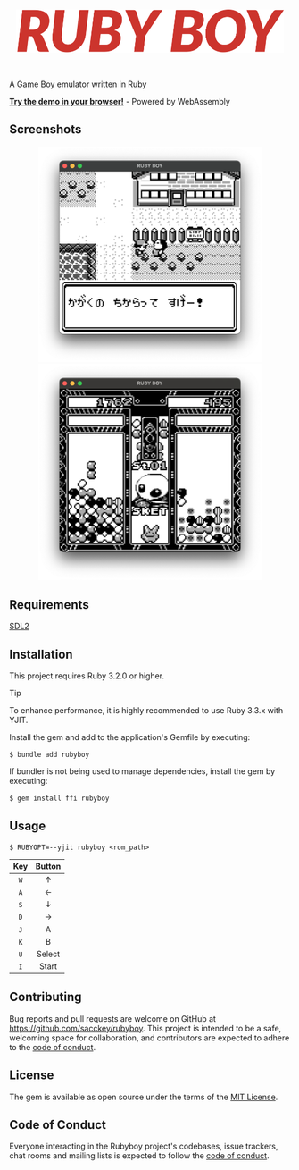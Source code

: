 <br>
<p align="center">
  <img src="/resource/logo/logo.svg" width="480px">
</p>
<br>

A Game Boy emulator written in Ruby

**[Try the demo in your browser!](https://sacckey.github.io/rubyboy/)** - Powered by WebAssembly

## Screenshots
<div align="center">
  <img src="/resource/screenshots/pokemon.png" width="400px"/>
  <img src="/resource/screenshots/puyopuyo.png" width="400px"/>
</div>

## Requirements
[SDL2](https://wiki.libsdl.org/SDL2/Installation)

## Installation

This project requires Ruby 3.2.0 or higher.

> [!TIP]
> To enhance performance, it is highly recommended to use Ruby 3.3.x with YJIT.

Install the gem and add to the application's Gemfile by executing:

    $ bundle add rubyboy

If bundler is not being used to manage dependencies, install the gem by executing:

    $ gem install ffi rubyboy

## Usage

    $ RUBYOPT=--yjit rubyboy <rom_path>

| Key   | Button |
| :---: | :----: |
| `W`   | ↑      |
| `A`   | ←      |
| `S`   | ↓      |
| `D`   | →      |
| `J`   | A      |
| `K`   | B      |
| `U`   | Select |
| `I`   | Start  |

## Contributing

Bug reports and pull requests are welcome on GitHub at https://github.com/sacckey/rubyboy. This project is intended to be a safe, welcoming space for collaboration, and contributors are expected to adhere to the [code of conduct](https://github.com/sacckey/rubyboy/blob/main/CODE_OF_CONDUCT.md).

## License

The gem is available as open source under the terms of the [MIT License](https://opensource.org/licenses/MIT).

## Code of Conduct

Everyone interacting in the Rubyboy project's codebases, issue trackers, chat rooms and mailing lists is expected to follow the [code of conduct](https://github.com/sacckey/rubyboy/blob/main/CODE_OF_CONDUCT.md).
